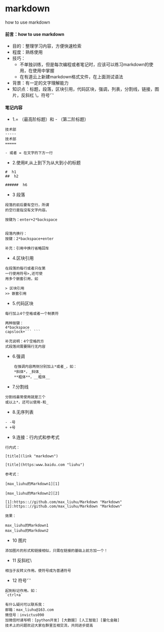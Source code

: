 # markdown
how to use markdown


#### 前言：how to use markdown
- 目的：整理学习内容，方便快速检索
- 程度：熟练使用
- 技巧：
  - 不单独训练，但是每次编程或者笔记时，应该可以练习markdown的使用，在使用中掌握
  - 在有道云上新建markdown格式文件，在上面测试语法
- 背景：有一定的文字理解能力
- 知识点：标题，段落，区块引用，代码区块，强调，列表，分割线，链接，图片，反斜杠 \，符号'`'


#### 笔记内容
- 1.= （最高阶标题）和 - （第二阶标题）
```
技术部
-----
技术部
=====

- 或者 = 在文字的下方一行
```

- 2.使用#,从上到下为从大到小的标题

```
#  h1
##  h2

######  h6
```

- 3 段落
```
段落的前后要有空行，所谓
的空行是指没有文字内容。

按键为：enter+2*backspace


段落内换行：
按键：2*backspace+enter

补充：引用中换行省略回车
```

- 4.区块引用
```
在段落的每行或者只在第
一行使用符号>,还可使
用多个嵌套引用，如

> 区块引用
>> 嵌套引用

```

- 5.代码区块
```
每行加上4个空格或者一个制表符

两种按键：
4*backspace
capslock+``` ```

补充说明：4个空格的方
式段落间需要隔行无内容
```

- 6.强调
```
    在强调内容两侧分别加上*或者_，如：
    *斜体*，_斜体_
    **粗体**，__粗体__
```

- 7.分割线
```
分割线最常使用就是三个
或以上*，还可以使用-和_
```


- 8.无序列表
```
- -号
+ +号
```

- 9.连接：行内式和参考式
```
行内式：

[title](link "markdown")

[title](https:www.baidu.com "liuhu")
```

```
参考式：

[max_liuhu的Markdown1][1]

[max_liuhu的Markdown2][2]

[1]:https:://github.com/max_liuhu/Markdown "Markdown"
[2]:https:://github.com/max_liuhu/Markdown "Markdown"

效果：

max_liuhu的Markdown1
max_liuhu的Markdown2
```

- 10 图片
```
添加图片的形式和链接相似，只需在链接的基础上前方加一个！
```
- 11 反斜杠\
```
相当于反转义作用。使符号成为普通符号
```
- 12 符号'`'
```
起到标记作用。如：
`ctrl+a`
```

```
有什么疑问可以联系我：
邮箱：max_liuhu@163.com
微信号：invictus090
加微信时请写明：[python开发] [大数据] [人工智能] [量化金融]
技术上的问题欢迎大家在群里互相交流，共同进步提高
```

